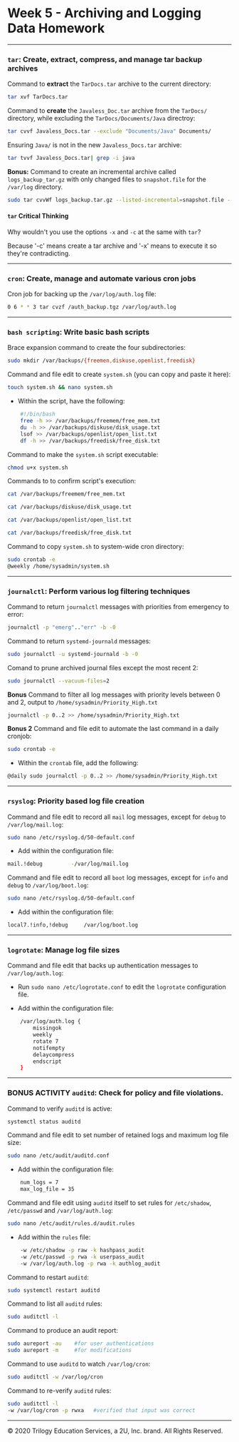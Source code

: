 # Week 5 - Archiving and Logging Data Homework
---

### `tar`: Create, extract, compress, and manage tar backup archives

Command to **extract** the `TarDocs.tar` archive to the current directory:

```bash
tar xvf TarDocs.tar
```

Command to **create** the `Javaless_Doc.tar` archive from the `TarDocs/` directory, while excluding the `TarDocs/Documents/Java` directroy:

```bash
tar cvvf Javaless_Docs.tar --exclude "Documents/Java" Documents/
```

Ensuring `Java/` is not in the new `Javaless_Docs.tar` archive:

```bash
tar tvvf Javaless_Docs.tar| grep -i java
```

**Bonus:** Command to create an incremental archive called `logs_backup_tar.gz` with only changed files to `snapshot.file` for the `/var/log` directory.

```bash
sudo tar cvvWf logs_backup.tar.gz --listed-incremental=snapshot.file --level 0 /log
```

#### `tar` Critical Thinking

Why wouldn't you use the options `-x` and `-c` at the same with `tar`?

Because '-c' means create a tar archive and '-x' means to execute it so they're contradicting.

---

### `cron`: Create, manage and automate various cron jobs

Cron job for backing up the `/var/log/auth.log` file:

```bash
0 6 * * 3 tar cvzf /auth_backup.tgz /var/log/auth.log
```

---

### `bash scripting`: Write basic bash scripts

Brace expansion command to create the four subdirectories:

```bash
sudo mkdir /var/backups/{freemen,diskuse,openlist,freedisk}
```

Command and file edit to create `system.sh` (you can copy and paste it here):

```bash
touch system.sh && nano system.sh
```

- Within the script, have the following:

```bash
    #!/bin/bash
    free -h >> /var/backups/freemem/free_mem.txt
    du -h >> /var/backups/diskuse/disk_usage.txt
    lsof >> /var/backups/openlist/open_list.txt
    df -h >> /var/backups/freedisk/free_disk.txt
```

Command to make the `system.sh` script executable:

```bash
chmod u+x system.sh
```

Commands to to confirm script's execution:

```bash
cat /var/backups/freemem/free_mem.txt

cat /var/backups/diskuse/disk_usage.txt

cat /var/backups/openlist/open_list.txt

cat /var/backups/freedisk/free_disk.txt
```

Command to copy `system.sh` to system-wide cron directory:

```bash
sudo crontab -e
@weekly /home/sysadmin/system.sh
```

---

### `journalctl`: Perform various log filtering techniques

Command to return `journalctl` messages with priorities from emergency to error:

```bash
journalctl -p "emerg".."err" -b -0
```

Command to return `systemd-journald` messages:

```bash
sudo journalctl -u systemd-journald -b -0
```

Comand to prune archived journal files except the most recent 2:

```bash
sudo journalctl --vacuum-files=2
```

**Bonus** Command to filter all log messages with priority levels between 0 and 2, output to `/home/sysadmin/Priority_High.txt`

```bash
journalctl -p 0..2 >> /home/sysadmin/Priority_High.txt
```

**Bonus 2** Command and file edit to automate the last command in a daily cronjob:

```bash
sudo crontab -e
```

- Within the `crontab` file, add the following:

```bash
@daily sudo journalctl -p 0..2 >> /home/sysadmin/Priority_High.txt
```

---

### `rsyslog`: Priority based log file creation

Command and file edit to record all `mail` log messages, except for `debug` to `/var/log/mail.log`:

```bash
sudo nano /etc/rsyslog.d/50-default.conf
```

- Add within the configuration file:

```bash
mail.!debug         -/var/log/mail.log
```

Command and file edit to record all `boot` log messages, except for `info` and `debug` to `/var/log/boot.log`:

```bash
sudo nano /etc/rsyslog.d/50-default.conf
```

- Add within the configuration file:

```bash
local7.!info,!debug     /var/log/boot.log
```

---

### `logrotate`: Manage log file sizes

Command and file edit that backs up authentication messages to `/var/log/auth.log`:

- Run `sudo nano /etc/logrotate.conf` to edit the `logrotate` configuration file.

- Add within the configuration file:

```bash
    /var/log/auth.log {
        missingok
        weekly
        rotate 7
        notifempty
        delaycompress
        endscript
    }
```

---

### BONUS ACTIVITY `auditd`: Check for policy and file violations.

Command to verify `auditd` is active:

```bash
systemctl status auditd
```

Command and file edit to set number of retained logs and maximum log file size:

```bash
sudo nano /etc/audit/auditd.conf
```

- Add within the configuration file:

```bash
    num_logs = 7
    max_log_file = 35
```

Command and file edit using `auditd` itself to set rules for `/etc/shadow`, `/etc/passwd` and `/var/log/auth.log`:

```bash
sudo nano /etc/audit/rules.d/audit.rules
```

- Add within the `rules` file:

```bash
    -w /etc/shadow -p raw -k hashpass_audit
    -w /etc/passwd -p rwa -k userpass_audit
    -w /var/log/auth.log -p rwa -k authlog_audit    
```

Command to restart `auditd`:

```bash
sudo systemctl restart auditd
```

Command to list all `auditd` rules:

```bash
sudo auditctl -l
```

Command to produce an audit report:

```bash
sudo aureport -au    #for user authentications
sudo aureport -m     #for modifications
```

Command to use `auditd` to watch `/var/log/cron`:

```bash
sudo auditctl -w /var/log/cron
```

Command to re-verify `auditd` rules:

```bash
sudo auditctl -l
-w /var/log/cron -p rwxa   #verified that input was correct
```

---
© 2020 Trilogy Education Services, a 2U, Inc. brand. All Rights Reserved.
